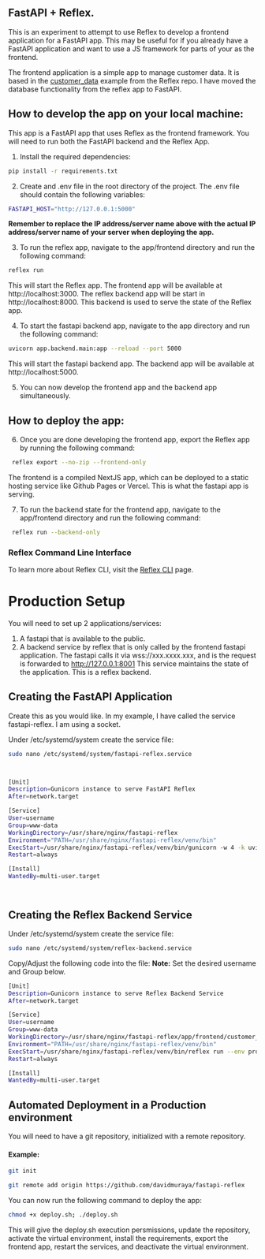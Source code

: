 ## FastAPI + Reflex.

This is an experiment to attempt to use Reflex to develop a frontend application for a FastAPI app.
This may be useful for if you already have a FastAPI application and want to use a JS framework for parts of your as the frontend.

The frontend application is a simple app to manage customer data. It is based in the [customer_data](https://cijob.reflex.run/) example from the Reflex repo. I have moved the database functionality from the reflex app to FastAPI.

## How to develop the app on your local machine:

This app is a FastAPI app that uses Reflex as the frontend framework. You will need to run both the FastAPI backend and the Reflex App.

1. Install the required dependencies:

```bash
pip install -r requirements.txt
```

2. Create and .env file in the root directory of the project. The .env file should contain the following variables:

```bash
FASTAPI_HOST="http://127.0.0.1:5000"
```

**Remember to replace the IP address/server name above with the actual IP address/server name of your server when deploying the app.**


3. To run the reflex app, navigate to the app/frontend directory and run the following command:

```bash
reflex run
```

This will start the Reflex app. The frontend app will be available at http://localhost:3000.
The reflex backend app will be start in http://localhost:8000. This backend is used to serve the state of the Reflex app.


4. To start the fastapi backend app, navigate to the app directory and run the following command:

```bash
uvicorn app.backend.main:app --reload --port 5000
```

This will start the fastapi backend app. The backend app will be available at http://localhost:5000.

5. You can now develop the frontend app and the backend app simultaneously.


## How to deploy the app:

6. Once you are done developing the frontend app, export the Reflex app by running the following command:

```bash
 reflex export --no-zip --frontend-only
```

The frontend is a compiled NextJS app, which can be deployed to a static hosting service like Github Pages or Vercel.
This is what the fastapi app is serving.


7. To run the backend state for the frontend app, navigate to the app/frontend directory and run the following command:
```bash
 reflex run --backend-only
```

### Reflex Command Line Interface
To learn more about Reflex CLI, visit the [Reflex CLI](https://reflex.dev/docs/api-reference/cli/) page.


# Production Setup

You will need to set up 2 applications/services:
1. A fastapi that is available to the public.
2. A backend service by reflex that is only called by the frontend fastapi application.
The fastapi calls it via wss://xxx.xxxx.xxx, and is the request is forwarded to http://127.0.0.1:8001
This service maintains the state of the application. This is a reflex backend.

## Creating the FastAPI Application
Create this as you would like. In my example, I have called the service fastapi-reflex. I am using a socket.

Under /etc/systemd/system create the service file:

```bash
sudo nano /etc/systemd/system/fastapi-reflex.service
```


```bash


[Unit]
Description=Gunicorn instance to serve FastAPI Reflex
After=network.target

[Service]
User=username
Group=www-data
WorkingDirectory=/usr/share/nginx/fastapi-reflex
Environment="PATH=/usr/share/nginx/fastapi-reflex/venv/bin"
ExecStart=/usr/share/nginx/fastapi-reflex/venv/bin/gunicorn -w 4 -k uvicorn.workers.UvicornWorker app.backend.main:app -b unix:/var/sockets/fastapi-reflex/fastapi-reflex.sock -m 007 -t 5400 --max-requests 1000 --max-requests-jitter 50
Restart=always

[Install]
WantedBy=multi-user.target




```

## Creating the Reflex Backend Service

Under /etc/systemd/system create the service file:

```bash
sudo nano /etc/systemd/system/reflex-backend.service
```

Copy/Adjust the following code into the file:
**Note:** Set the desired username and Group below.

```bash
[Unit]
Description=Gunicorn instance to serve Reflex Backend Service
After=network.target

[Service]
User=username
Group=www-data
WorkingDirectory=/usr/share/nginx/fastapi-reflex/app/frontend/customer_app
Environment="PATH=/usr/share/nginx/fastapi-reflex/venv/bin"
ExecStart=/usr/share/nginx/fastapi-reflex/venv/bin/reflex run --env prod --backend-only
Restart=always

[Install]
WantedBy=multi-user.target

```



## Automated Deployment in a Production environment
You will need to have a git repository, initialized with a remote repository.

#### Example:

```bash
git init

git remote add origin https://github.com/davidmuraya/fastapi-reflex
```


You can now run the following command to deploy the app:

```bash
chmod +x deploy.sh; ./deploy.sh
```

This will give the deploy.sh execution persmissions, update the repository, activate the virtual environment, install the requirements, export the frontend app, restart the services, and deactivate the virtual environment.